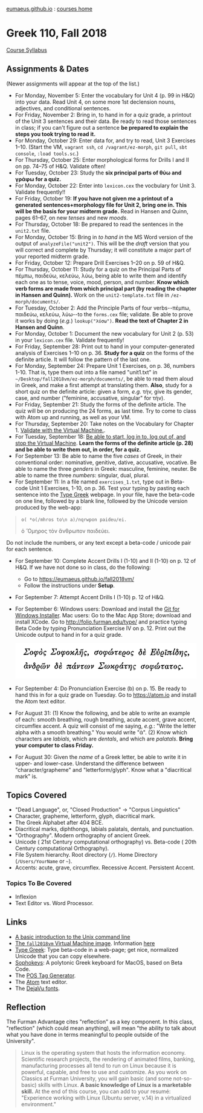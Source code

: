 
[eumaeus.github.io](https://eumaeus.github.io) : [courses home](index.md)


# Greek 110, Fall 2018

[Course Syllabus](GRK110-Syllabus.md)

## Assignments & Dates 

(Newer assignments will appear at the top of the list.)

- For Monday, November 5: Enter the vocabulary for Unit 4 (p. 99 in H&Q) into your data. Read Unit 4, on some more 1st declension nouns, adjectives, and conditional sentences.
- For Friday, November 2: Bring in, to hand in for a quiz grade, a printout of the Unit 3 sentences and their data. Be ready to read those sentences in class; if you can't figure out a sentence **be prepared to explain the steps you took trying to read it.** 
- For Monday, October 29: Enter data for, and try to read, Unit 3 Exercises 1–10. (Start the VM, `vagrant ssh`, `cd /vagrant/ez-morph`, `git pull`, `sbt console`, `:load tools.sc`.)
- For Thursday, October 25: Enter morphological forms for Drills I and II on pp. 74–75 of H&Q. Validate often!
- For Tuesday, October 23: Study the **six principal parts of θύω and γράφω for a quiz.**
- For Monday, October 22: Enter into `lexicon.cex` the vocbulary for Unit 3. Validate frequently!! 
- For Friday, October 19: **If you have not given me a printout of a generated sentences+morphology file for Unit 2, bring one in. This will be the basis for your midterm grade.** Read in Hansen and Quinn, pages 61–67, on new *tenses* and new *moods*. 
- For Thursday, October 18: Be prepared to read the sentences in the `unit2.txt` file.
- For Monday, October 15: Bring in *to hand in* the MS Word version of the output of `analyzeFile("unit2")`. This will be the *draft* version that you will correct and complete by Thursday; it will constitute a major part of your reported midterm grade.
- For Friday, October 12: Prepare Drill Exercises 1–20 on p. 59 of H&Q.
- For Thursday, October 11: Study for a quiz on the Principal Parts of πέμπω, παιδεύω, κελεύω, λύω, being able to write them and identify each one as to tense, voice, mood, person, and number. **Know which verb forms are made from which principal part (by reading the chapter in Hansen and Quinn).** Work on the `unit2-template.txt` file in `/ez-morph/documents/`. 
- For Tuesday, October 2: Add the Principle Parts of four verbs--πέμπω, παιδεύω, κελεύω, λύω--to the `forms.cex` file; validate. Be able to prove it works by doing (*e.g.*) `lookup("λύσω")`. **Read the text of Chapter 2 in Hansen and Quinn**.
- For Monday, October 1: Document the new vocabulary for Unit 2 (p. 53) in your `lexicon.cex` file. Validate frequently!
- For Friday, September 28: Print out to hand in your computer-generated analysis of Exercises 1–10 on p. 36. **Study for a quiz** on the forms of the definite article. It will follow the pattern of the last one.
- For Monday, September 24: Prepare Unit 1 Exercises, on p. 36, numbers 1-10. That is, type them out into a file named "unit1.txt" in `~/Desktop/fall2018vm/ez-morph/documents/`, be able to read them aloud in Greek, and make a first attempt at translating them. **Also**, study for a short quiz on the definite article: given a form, *e.g.* τήν, give its gender, case, and number ("feminine, accusative, singular" for τήν).
- For Friday, September 21: Study the forms of the definite article. The quiz will be on producing the 24 forms, as last time. Try to come to class with Atom up and running, as well as your VM. 
- For Thursday, September 20: Take notes on the Vocabulary for Chapter 1. [Validate with the Virtual Machine.](https://eumaeus.github.io/fall2018vm/). 
- For Tuesday, September 18: [Be able to start, log in to, log out of, and stop the Virtual Machine](https://eumaeus.github.io/fall2018vm/). **Learn the forms of the definite article (p. 28) and be able to write them out, in order, for a quiz.**
- For September 13: Be able to name the five *cases* of Greek, in their conventional order: nominative, genitive, dative, accusative, vocative. Be able to name the three *genders* in Greek: masculine, feminine, neuter. Be able to name the three *numbers*: singular, dual, plural.
- For September 11: In a file named `exercises_1.txt`, type out in Beta-code Unit 1 Exercises, 1-10, on p. 36. Test your typing by pasting each sentence into the [Type Greek](http://folio.furman.edu/type/) webpage. In your file, have the beta-code on one line, followed by a blank line, followed by the Unicode version produced by the web-app:

> `o( *o(/mhros to\n a)/nqrwpon paideu/ei.`
> 
> ὁ Ὅμηρος τὸν ἄνθρωπον παιδεύει.

Do not include the numbers, or any text except a beta-code / unicode pair for each sentence.

- For September 10: Complete Accent Drills I (1-10) and II (1-10) on p. 12 of H&Q. If we have not done so in class, do the following:
	- Go to <https://eumaeus.github.io/fall2018vm/>
	- Follow the instructions under **Setup**. 
- For September 7: Attempt Accent Drills I (1-10) p. 12 of H&Q. 
- For September 6: Windows users: Download and install the [Git for Windows Installer](https://gitforwindows.org/). Mac users: Go to the Mac App Store; download and install XCode. Go to <http://folio.furman.edu/type/> and practice typing Beta Code by typing Pronunciation Exercise IV on p. 12. Print out the Unicode output to hand in for a quiz grade.

	![Typing Practice](assets/reading.png)

- For September 4: Do Pronunciation Exercise (b) on p. 15. Be ready to hand this in for a quiz grade on Tuesday. Go to <https://atom.io> and install the Atom text editor.
- For August 31: (1) Know the following, and be able to write an example of each: smooth breathing, rough breathing, acute accent, grave accent, circumflex accent. A quiz will consist of me saying, *e.g.*: "Write the letter alpha with a smooth breathing." You would write "ἀ". (2) Know which characters are *labials*, which are *dentals*, and which are *palatals*. **Bring your computer to class Friday.**
- For August 30: Given the *name* of a Greek letter, be able to write it in upper- and lower-case. Understand the difference between "character/grapheme" and "letterform/glyph". Know what a "diacritical mark" is.

## Topics Covered

- "Dead Language", or, "Closed Production" → "Corpus Linguistics"
- Character, grapheme, letterform, glyph, diacritical mark.
- The Greek Alphabet after 404 BCE.
- Diacritical marks, diphthongs, labials palatals, dentals, and punctuation.
- "Orthography". Modern orthography of ancient Greek.
- Unicode ( 21st Century computational orthography) vs. Beta-code ( 20th Century computational Orthography).
- File System hierarchy. Root directory (`/`). Home Directory (`/Users/YourName` or `~`).
- Accents: acute, grave, circumflex. Recessive Accent. Persistent Accent.

### Topics To Be Covered 

- Inflexion
- Text Editor vs. Word Processor.

## Links

- [A basic introduction to the Unix command line](https://eumaeus.github.io/2018/09/07/cli.html)
- [The `fall2018vm` Virtual Machine image](https://github.com/Eumaeus/fall2018vm). Information [here](https://eumaeus.github.io/fall2018vm/)
- [Type Greek](http://folio.furman.edu/type/): Type beta-code in a web-page; get nice, normalized Unicode that you can copy elsewhere.
- [Sophokeys](http://www.benjaminblonder.org/sophokeys/): A polytonic Greek keyboard for MacOS, based on Beta Code.
- The [POS Tag Generator](http://folio.furman.edu/pos/).
- The [Atom](https://atom.io) text editor.
- The [DejaVu fonts](https://dejavu-fonts.github.io).

## Reflection

The Furman Advantage cites "reflection" as a key component. In this class, "reflection" (which could mean anything), will mean "the ability to talk about what you have done in terms meaningful to people outside of the University".

> Linux is the operating system that hosts the information economy. Scientific research projects, the rendering of animated films, banking, manufacturing processes all tend to run on Linux because it is powerful, capable, and free to use and customize. As you work on Classics at Furman University, you will gain basic (and some not-so-basic) skills with Linux. **A basic knowledge of Linux is a marketable skill.** At the end of this course, you can add to your resumé: "Experience working with Linux (Ubuntu server, v.14) in a virtualized environment."
